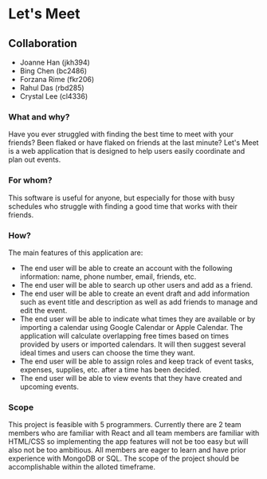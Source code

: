 # Let's Meet


## Collaboration
* Joanne Han (jkh394)
* Bing Chen (bc2486)
* Forzana Rime (fkr206)
* Rahul Das (rbd285)
* Crystal Lee (cl4336)

### What and why?
Have you ever struggled with finding the best time to meet with your friends? 
Been flaked or have flaked on friends at the last minute?
Let's Meet is a web application that is designed to help users easily coordinate and plan out events.

### For whom?
This software is useful for anyone, but especially for those with busy schedules who struggle with finding a good time that works with their friends.

### How?
The main features of this application are:
* The end user will be able to create an account with the following information: name, phone number, email, friends, etc.
* The end user will be able to search up other users and add as a friend.
* The end user will be able to create an event draft and add information such as event title and description as well as add friends to manage and edit the event. 
* The end user will be able to indicate what times they are available or by importing a calendar using Google Calendar or Apple Calendar. The application will calculate overlapping free times based on times provided by users or imported calendars. It will then suggest several ideal times and users can choose the time they want.
* The end user will be able to assign roles and keep track of event tasks, expenses, supplies, etc. after a time has been decided.
* The end user will be able to view events that they have created and upcoming events.

### Scope
This project is feasible with 5 programmers. Currently there are 2 team members who are familiar with React and all team members are familiar with HTML/CSS so implementing the app features will not be too easy but will also not be too ambitious. All members are eager to learn and have prior experience with MongoDB or SQL. The scope of the project should be accomplishable within the alloted timeframe. 
